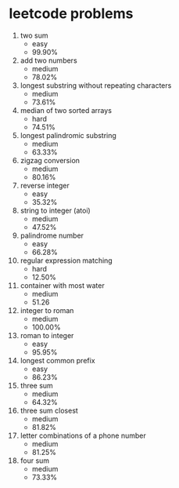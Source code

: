 # leetcode problems

1. two sum 
   - easy
   - 99.90%
2. add two numbers
   - medium
   - 78.02%
3. longest substring without repeating characters
   - medium
   - 73.61%
4. median of two sorted arrays
   - hard
   - 74.51%
5. longest palindromic substring
   - medium
   - 63.33%
6. zigzag conversion
   - medium
   - 80.16%
7. reverse integer
   - easy
   - 35.32%
8. string to integer (atoi)
   - medium
   - 47.52%
9. palindrome number
   - easy
   - 66.28%
10. regular expression matching
    - hard
    - 12.50%
11. container with most water
    - medium
    - 51.26
12. integer to roman
    - medium
    - 100.00%
13. roman to integer
    - easy
    - 95.95%
14. longest common prefix
    - easy
    - 86.23%
15. three sum
    - medium
    - 64.32%
16. three sum closest
    - medium
    - 81.82%
17. letter combinations of a phone number
    - medium
    - 81.25%
18. four sum
    - medium
    - 73.33%
